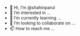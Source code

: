 - 👋 Hi, I’m @shahinparul
- 👀 I’m interested in ...
- 🌱 I’m currently learning ...
- 💞️ I’m looking to collaborate on ...
- 📫 How to reach me ...

<!---
shahinparul/shahinparul is a ✨ special ✨ repository because its `README.md` (this file) appears on your GitHub profile.
You can click the Preview link to take a look at your changes.
--->
